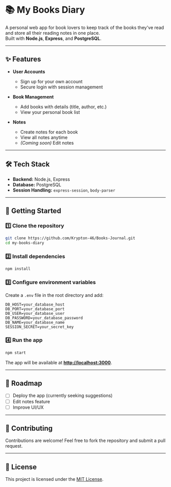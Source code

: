 
# 📚 My Books Diary

A personal web app for book lovers to keep track of the books they've read and store all their reading notes in one place.  
Built with **Node.js**, **Express**, and **PostgreSQL**.

---

## ✨ Features

- **User Accounts**
  - Sign up for your own account
  - Secure login with session management

- **Book Management**
  - Add books with details (title, author, etc.)
  - View your personal book list

- **Notes**
  - Create notes for each book
  - View all notes anytime
  - *(Coming soon)* Edit notes

---

## 🛠 Tech Stack

- **Backend:** Node.js, Express  
- **Database:** PostgreSQL  
- **Session Handling:** `express-session`, `body-parser`  

---

## 🚀 Getting Started

### 1️⃣ Clone the repository
```bash
git clone https://github.com/Krypton-46/Books-Journal.git
cd my-books-diary
````

### 2️⃣ Install dependencies

```bash
npm install
```

### 3️⃣ Configure environment variables

Create a `.env` file in the root directory and add:

```
DB_HOST=your_database_host
DB_PORT=your_database_port
DB_USER=your_database_user
DB_PASSWORD=your_database_password
DB_NAME=your_database_name
SESSION_SECRET=your_secret_key
```

### 4️⃣ Run the app

```bash
npm start
```

The app will be available at **[http://localhost:3000](http://localhost:3000)**.

---

## 📌 Roadmap

* [ ] Deploy the app (currently seeking suggestions)
* [ ] Edit notes feature
* [ ] Improve UI/UX

---

## 🤝 Contributing

Contributions are welcome!
Feel free to fork the repository and submit a pull request.

---

## 📜 License

This project is licensed under the [MIT License](LICENSE).


